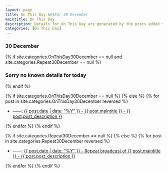 ```yaml
---
layout: page
title: On This Day &#124; 30 December
maintitle: On This Day
description: Details for On This Day are genarated by the posts added to the website so the content is subject to changes/updates over time.
categories: [On This Day]
---
```


<h3>30 December</h3>

{% if site.categories.OnThisDay30December == null and site.categories.Repeat30December == null %}
  <h3>Sorry no known details for today</h3>
{% endif %}

{% if site.categories.OnThisDay30December == null %}
{% else %}
{% for post in site.categories.OnThisDay30December reversed %}
<ul>
<li> ——: <a href="{{ post.url }}">{{ post.date | date: "%Y" }} - {{ post.maintitle }} - {{ post.post_description }}</a></li>
</ul>
{% endfor %}
{% endif %}

{% if site.categories.Repeat30December == null %}
{% else %}
{% for post in site.categories.Repeat30December reversed %}
<ul>
<li> ——: <a href="{{ post.url }}">{{ post.date | date: "%Y" }} - Repeat broadcast of {{ post.maintitle }} - {{ post.post_description }}</a></li>
</ul>
{% endfor %}
{% endif %}

